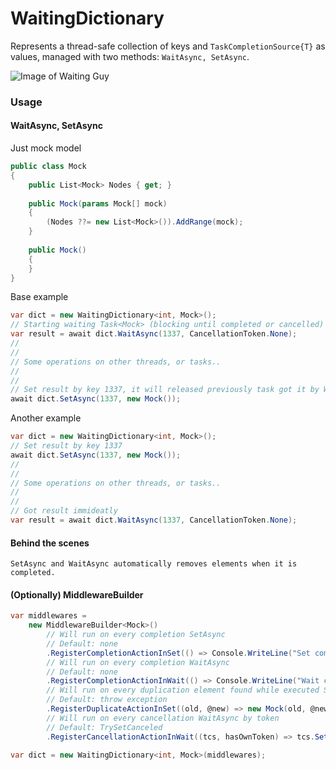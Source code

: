 # WaitingDictionary
 Represents a thread-safe collection of keys and ```TaskCompletionSource{T}``` as values, managed with two methods: ```WaitAsync, SetAsync```.
 
 ![Image of Waiting Guy](https://cs9.pikabu.ru/post_img/big/2017/01/28/7/1485602875186056892.jpg)
 
### Usage
#### WaitAsync, SetAsync
Just mock model
```c#
public class Mock
{
    public List<Mock> Nodes { get; }
    
    public Mock(params Mock[] mock)
    {
        (Nodes ??= new List<Mock>()).AddRange(mock);
    }
    
    public Mock()
    {
    }
}
```
Base example
```c#
var dict = new WaitingDictionary<int, Mock>();
// Starting waiting Task<Mock> (blocking until completed or cancelled) by key 1337
var result = await dict.WaitAsync(1337, CancellationToken.None);
//
//
// Some operations on other threads, or tasks..
//
//
// Set result by key 1337, it will released previously task got it by WaitAsync
await dict.SetAsync(1337, new Mock());
```
Another example
```c#
var dict = new WaitingDictionary<int, Mock>();
// Set result by key 1337
await dict.SetAsync(1337, new Mock());
//
//
// Some operations on other threads, or tasks..
//
//
// Got result immideatly
var result = await dict.WaitAsync(1337, CancellationToken.None);
```
#### Behind the scenes
```SetAsync and WaitAsync automatically removes elements when it is completed.```
#### (Optionally) MiddlewareBuilder
```c#
var middlewares =
    new MiddlewareBuilder<Mock>()
        // Will run on every completion SetAsync
        // Default: none
        .RegisterCompletionActionInSet(() => Console.WriteLine("Set completed"))
        // Will run on every completion WaitAsync
        // Default: none
        .RegisterCompletionActionInWait(() => Console.WriteLine("Wait completed"))
        // Will run on every duplication element found while executed SetAsync
        // Default: throw exception
        .RegisterDuplicateActionInSet((old, @new) => new Mock(old, @new)) // merge two values
        // Will run on every cancellation WaitAsync by token
        // Default: TrySetCanceled
        .RegisterCancellationActionInWait((tcs, hasOwnToken) => tcs.SetException(new Exception("Something went wrong")));

var dict = new WaitingDictionary<int, Mock>(middlewares);
```
